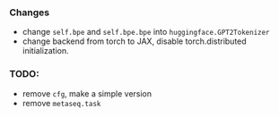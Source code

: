 ### Changes
- change `self.bpe` and `self.bpe.bpe` into `huggingface.GPT2Tokenizer`
- change backend from torch to JAX, disable torch.distributed initialization.

### TODO:
- remove `cfg`, make a simple version
- remove `metaseq.task`